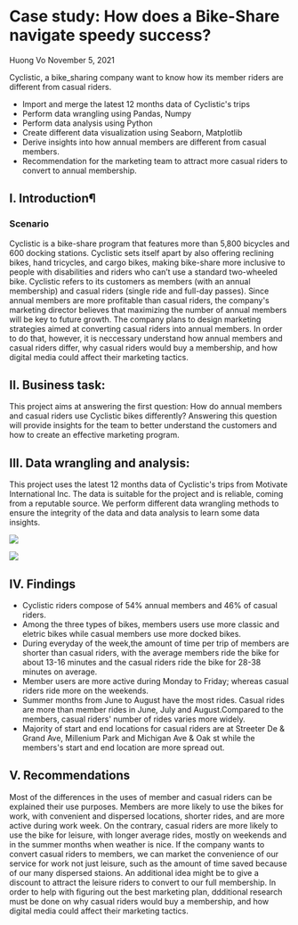 # Case study: How does a Bike-Share navigate speedy success?
Huong Vo
November 5, 2021

Cyclistic, a bike_sharing company want to know how its member riders are different from casual riders. 
* Import and merge the latest 12 months data of Cyclistic's trips 
* Perform data wrangling using Pandas, Numpy
* Perform data analysis using Python
* Create different data visualization using Seaborn, Matplotlib
* Derive insights into how annual members are different from casual members.
* Recommendation for the marketing team to attract more casual riders to convert to annual membership.

## I. Introduction¶
### Scenario
Cyclistic is a bike-share program that features more than 5,800 bicycles and 600 docking stations. Cyclistic sets itself apart by also offering reclining bikes, hand tricycles, and cargo bikes, making bike-share more inclusive to people with disabilities and riders who can’t use a standard two-wheeled bike. 
Cyclistic refers to its customers as members (with an annual membership) and casual riders (single ride and full-day passes). Since annual members are more profitable than casual riders, the company's marketing director believes that maximizing the number of annual members will be key to future growth. 
The company plans to design marketing strategies aimed at converting casual riders into annual members. In order to do that, however, it is neccessary understand how annual members and casual riders differ, why casual riders would buy a membership, and how digital media could affect their marketing tactics. 

## II. Business task:
This project aims at answering the first question: How do annual members and casual riders use Cyclistic bikes differently? Answering this question will provide insights for the team to better understand the customers and how to create an effective marketing program.

## III. Data wrangling and analysis:
This project uses the latest 12 months data of Cyclistic's trips from Motivate International Inc. The data is suitable for the project and is reliable, coming from a reputable source.
We perform different data wrangling methods to ensure the integrity of the data and data analysis to learn some data insights.

![](https://github.com/huongvo99/bike_sharing_cs/blob/main/image/image3.png)

![](https://github.com/huongvo99/bike_sharing_cs/blob/main/image/image2.png) 
## IV. Findings
* Cyclistic riders compose of 54% annual members and 46% of casual riders.
* Among the three types of bikes, members users use more classic and eletric bikes while casual members use more docked bikes.
* During everyday of the week,the amount of time per trip of members are shorter than casual riders, with the average members ride the bike for about 13-16 minutes and the casual riders ride the bike for 28-38 minutes on average.
* Member users are more active during Monday to Friday; whereas casual riders ride more on the weekends.
* Summer months from June to August have the most rides. Casual rides are more than member rides in June, July and August.Compared to the members, casual riders' number of rides varies more widely.
* Majority of start and end locations for casual riders are at Streeter De & Grand Ave, Millenium Park and Michigan Ave & Oak st while the members's start and end location are more spread out.

## V. Recommendations
Most of the differences in the uses of member and casual riders can be explained their use purposes. Members are more likely to use the bikes for work, with convenient and dispersed locations, shorter rides, and are more active during work week. On the contrary, casual riders are more likely to use the bike for leisure, with longer average rides, mostly on weekends and in the summer months when weather is nice.
If the company wants to convert casual riders to members, we can market the convenience of our service for work not just leisure, such as the amount of time saved because of our many dispersed staions. An additional idea might be to give a discount to attract the leisure riders to convert to our full membership.
In order to help with figuring out the best marketing plan, ddditional research must be done on why casual riders would buy a membership, and how digital media could affect their marketing tactics.
